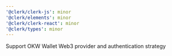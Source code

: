 ```yaml
---
'@clerk/clerk-js': minor
'@clerk/elements': minor
'@clerk/clerk-react': minor
'@clerk/types': minor
---
```


Support OKW Wallet Web3 provider and authentication strategy
